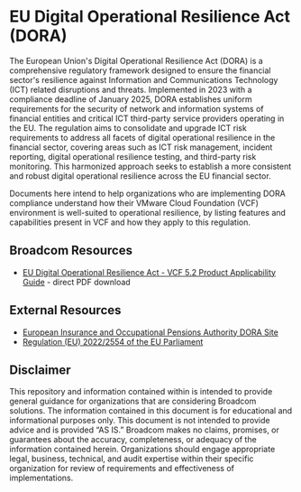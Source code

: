 # EU Digital Operational Resilience Act (DORA)

The European Union's Digital Operational Resilience Act (DORA) is a comprehensive regulatory framework designed to ensure the financial sector's resilience against Information and Communications Technology (ICT) related disruptions and threats. Implemented in 2023 with a compliance deadline of January 2025, DORA establishes uniform requirements for the security of network and information systems of financial entities and critical ICT third-party service providers operating in the EU. The regulation aims to consolidate and upgrade ICT risk requirements to address all facets of digital operational resilience in the financial sector, covering areas such as ICT risk management, incident reporting, digital operational resilience testing, and third-party risk monitoring. This harmonized approach seeks to establish a more consistent and robust digital operational resilience across the EU financial sector.

Documents here intend to help organizations who are implementing DORA compliance understand how their VMware Cloud Foundation (VCF) environment is well-suited to operational resilience, by listing features and capabilities present in VCF and how they apply to this regulation.

## Broadcom Resources

- [EU Digital Operational Resilience Act - VCF 5.2 Product Applicability Guide](https://raw.githubusercontent.com/vmware/vcf-security-and-compliance-guidelines/main/regulatory-compliance/cloud-foundation/5.2/dora/VCF-52-Product-Applicability-Guide-EU-DORA-20241212.pdf) - direct PDF download

## External Resources

- [European Insurance and Occupational Pensions Authority DORA Site](https://www.eiopa.europa.eu/digital-operational-resilience-act-dora)
- [Regulation (EU) 2022/2554 of the EU Parliament](https://eur-lex.europa.eu/legal-content/EN/TXT/?uri=CELEX:32022R2554)

## Disclaimer
This repository and information contained within is intended to provide general guidance for organizations that are considering Broadcom solutions. The information contained in this document is for educational and informational purposes only. This document is not intended to provide advice and is provided “AS IS.” Broadcom makes no claims, promises, or guarantees about the accuracy, completeness, or adequacy of the information contained herein. Organizations should engage appropriate legal, business, technical, and audit expertise within their specific organization for review of requirements and effectiveness of implementations.